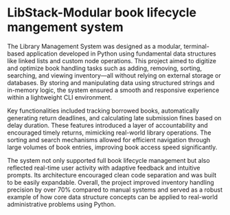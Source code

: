 # LibStack-Modular book lifecycle mangement system
The Library Management System was designed as a modular, terminal-based application developed in Python using fundamental data structures like linked lists and custom node operations. This project aimed to digitize and optimize book handling tasks such as adding, removing, sorting, searching, and viewing inventory—all without relying on external storage or databases. By storing and manipulating data using structured strings and in-memory logic, the system ensured a smooth and responsive experience within a lightweight CLI environment.

Key functionalities included tracking borrowed books, automatically generating return deadlines, and calculating late submission fines based on delay duration. These features introduced a layer of accountability and encouraged timely returns, mimicking real-world library operations. The sorting and search mechanisms allowed for efficient navigation through large volumes of book entries, improving book access speed significantly.

The system not only supported full book lifecycle management but also reflected real-time user activity with adaptive feedback and intuitive prompts. Its architecture encouraged clean code separation and was built to be easily expandable. Overall, the project improved inventory handling precision by over 70% compared to manual systems and served as a robust example of how core data structure concepts can be applied to real-world administrative problems using Python.

